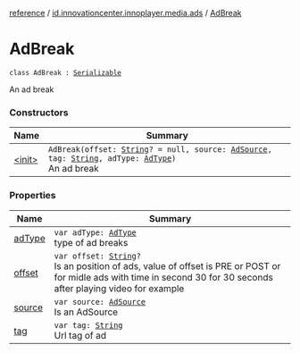 [reference](../../index.md) / [id.innovationcenter.innoplayer.media.ads](../index.md) / [AdBreak](./index.md)

# AdBreak

`class AdBreak : `[`Serializable`](https://developer.android.com/reference/java/io/Serializable.html)

An ad break

### Constructors

| Name | Summary |
|---|---|
| [&lt;init&gt;](-init-.md) | `AdBreak(offset: `[`String`](https://kotlinlang.org/api/latest/jvm/stdlib/kotlin/-string/index.html)`? = null, source: `[`AdSource`](../-ad-source/index.md)`, tag: `[`String`](https://kotlinlang.org/api/latest/jvm/stdlib/kotlin/-string/index.html)`, adType: `[`AdType`](../-ad-type/index.md)`)`<br>An ad break |

### Properties

| Name | Summary |
|---|---|
| [adType](ad-type.md) | `var adType: `[`AdType`](../-ad-type/index.md)<br>type of ad breaks |
| [offset](offset.md) | `var offset: `[`String`](https://kotlinlang.org/api/latest/jvm/stdlib/kotlin/-string/index.html)`?`<br>Is an position of ads, value of offset is PRE or POST or for midle ads with time in second 30 for 30 seconds after playing video for example |
| [source](source.md) | `var source: `[`AdSource`](../-ad-source/index.md)<br>Is an AdSource |
| [tag](tag.md) | `var tag: `[`String`](https://kotlinlang.org/api/latest/jvm/stdlib/kotlin/-string/index.html)<br>Url tag of ad |

